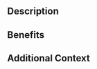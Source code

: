 ## Description
<!-- A clear and concise description of the feature you want to request. -->

## Benefits
<!-- Explain why this feature would be beneficial for the project. -->

## Additional Context
<!-- Add any other context or screenshots about the feature request here. -->
